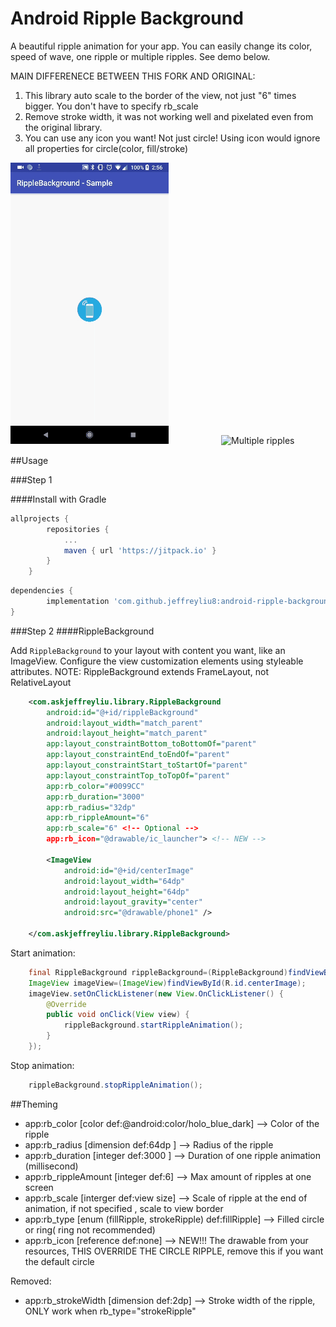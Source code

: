 # Android Ripple Background

A beautiful ripple animation for your app. You can easily change its color, speed of wave, one ripple or multiple ripples. See demo below.

MAIN DIFFERENECE BETWEEN THIS FORK AND ORIGINAL:
1. This library auto scale to the border of the view, not just "6" times bigger. You don't have to specify rb_scale
2. Remove stroke width, it was not working well and pixelated even from the original library.
3. You can use any icon you want! Not just circle! Using icon would ignore all properties for circle(color, fill/stroke)

![Simple Ripple](previews/rippleSimple.gif)　　　　　　![Multiple ripples](previews/rippleFoundDevice.gif)

##Usage

###Step 1

####Install with Gradle

```groovy
allprojects {
		repositories {
			...
			maven { url 'https://jitpack.io' }
		}
	}
```


```groovy
dependencies {
        implementation 'com.github.jeffreyliu8:android-ripple-background:-SNAPSHOT'
}
```
###Step 2
####RippleBackground

Add `RippleBackground` to your layout with content you want, like an ImageView. Configure the view customization elements using styleable attributes. NOTE: RippleBackground extends FrameLayout, not RelativeLayout 
 
```xml
    <com.askjeffreyliu.library.RippleBackground
        android:id="@+id/rippleBackground"
        android:layout_width="match_parent"
        android:layout_height="match_parent"
        app:layout_constraintBottom_toBottomOf="parent"
        app:layout_constraintEnd_toEndOf="parent"
        app:layout_constraintStart_toStartOf="parent"
        app:layout_constraintTop_toTopOf="parent"
        app:rb_color="#0099CC"
        app:rb_duration="3000"
        app:rb_radius="32dp"
        app:rb_rippleAmount="6"
        app:rb_scale="6" <!-- Optional -->
        app:rb_icon="@drawable/ic_launcher"> <!-- NEW -->

        <ImageView
            android:id="@+id/centerImage"
            android:layout_width="64dp"
            android:layout_height="64dp"
            android:layout_gravity="center"
            android:src="@drawable/phone1" />

    </com.askjeffreyliu.library.RippleBackground>
```
Start animation:

```java
    final RippleBackground rippleBackground=(RippleBackground)findViewById(R.id.content);
    ImageView imageView=(ImageView)findViewById(R.id.centerImage);
    imageView.setOnClickListener(new View.OnClickListener() {
        @Override
        public void onClick(View view) {
            rippleBackground.startRippleAnimation();
        }
    });
```
Stop animation:

```java
    rippleBackground.stopRippleAnimation();
```

##Theming
* app:rb_color [color def:@android:color/holo_blue_dark] --> Color of the ripple
* app:rb_radius [dimension def:64dp ] --> Radius of the ripple
* app:rb_duration [integer def:3000 ] --> Duration of one ripple animation (millisecond) 
* app:rb_rippleAmount [integer def:6] --> Max amount of ripples at one screen
* app:rb_scale [interger def:view size] --> Scale of ripple at the end of animation, if not specified , scale to view border
* app:rb_type [enum (fillRipple, strokeRipple) def:fillRipple] --> Filled circle or ring( ring not recommended)
* app:rb_icon [reference def:none] --> NEW!!! The drawable from your resources, THIS OVERRIDE THE CIRCLE RIPPLE, remove this if you want the default circle

Removed:
* app:rb_strokeWidth [dimension def:2dp] --> Stroke width of the ripple, ONLY work when rb_type="strokeRipple"
